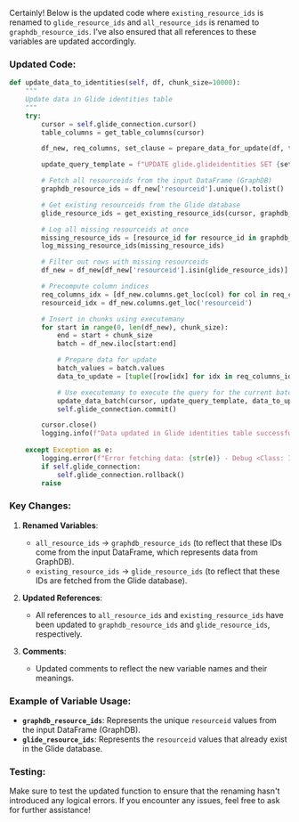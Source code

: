 Certainly! Below is the updated code where `existing_resource_ids` is renamed to `glide_resource_ids` and `all_resource_ids` is renamed to `graphdb_resource_ids`. I've also ensured that all references to these variables are updated accordingly.

### Updated Code:

```python
def update_data_to_identities(self, df, chunk_size=10000):
    """
    Update data in Glide identities table
    """
    try:
        cursor = self.glide_connection.cursor()
        table_columns = get_table_columns(cursor)

        df_new, req_columns, set_clause = prepare_data_for_update(df, table_columns)

        update_query_template = f"UPDATE glide.glideidentities SET {set_clause} WHERE resourceid = %s"

        # Fetch all resourceids from the input DataFrame (GraphDB)
        graphdb_resource_ids = df_new['resourceid'].unique().tolist()

        # Get existing resourceids from the Glide database
        glide_resource_ids = get_existing_resource_ids(cursor, graphdb_resource_ids)

        # Log all missing resourceids at once
        missing_resource_ids = [resource_id for resource_id in graphdb_resource_ids if resource_id not in glide_resource_ids]
        log_missing_resource_ids(missing_resource_ids)

        # Filter out rows with missing resourceids
        df_new = df_new[df_new['resourceid'].isin(glide_resource_ids)]

        # Precompute column indices
        req_columns_idx = [df_new.columns.get_loc(col) for col in req_columns]
        resourceid_idx = df_new.columns.get_loc('resourceid')

        # Insert in chunks using executemany
        for start in range(0, len(df_new), chunk_size):
            end = start + chunk_size
            batch = df_new.iloc[start:end]

            # Prepare data for update
            batch_values = batch.values
            data_to_update = [tuple([row[idx] for idx in req_columns_idx] + [row[resourceid_idx]]) for row in batch_values]

            # Use executemany to execute the query for the current batch
            update_data_batch(cursor, update_query_template, data_to_update)
            self.glide_connection.commit()

        cursor.close()
        logging.info(f"Data updated in Glide identities table successfully for {len(df_new)} records.")
    
    except Exception as e:
        logging.error(f"Error fetching data: {str(e)} - Debug <Class: IAM DataExport | Method: update_data_to_identities()>")
        if self.glide_connection:
            self.glide_connection.rollback()
        raise
```

### Key Changes:
1. **Renamed Variables**:
   - `all_resource_ids` → `graphdb_resource_ids` (to reflect that these IDs come from the input DataFrame, which represents data from GraphDB).
   - `existing_resource_ids` → `glide_resource_ids` (to reflect that these IDs are fetched from the Glide database).

2. **Updated References**:
   - All references to `all_resource_ids` and `existing_resource_ids` have been updated to `graphdb_resource_ids` and `glide_resource_ids`, respectively.

3. **Comments**:
   - Updated comments to reflect the new variable names and their meanings.

### Example of Variable Usage:
- **`graphdb_resource_ids`**: Represents the unique `resourceid` values from the input DataFrame (GraphDB).
- **`glide_resource_ids`**: Represents the `resourceid` values that already exist in the Glide database.

### Testing:
Make sure to test the updated function to ensure that the renaming hasn't introduced any logical errors. If you encounter any issues, feel free to ask for further assistance!